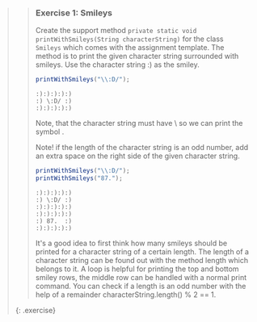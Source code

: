 >> ### Exercise 1: Smileys
>>
>> Create the support method `private static void printWithSmileys(String characterString)` for the class `Smileys` which comes with the assignment template. The method is to print the given character string surrounded with smileys. Use the character string :) as the smiley.
>>
>> ```java
>> printWithSmileys("\\:D/");
>> ```
>>
>> ```output
>> :):):):):)
>> :) \:D/ :)
>> :):):):):)
>> ```
>>
>> Note, that the character string must have \\ so we can print the symbol \.
>>
>> Note! if the length of the character string is an odd number, add an extra space on the right side of the given character string.
>>
>> ```java
>> printWithSmileys("\\:D/");
>> printWithSmileys("87.");
>> ```
>>
>> ```output
>> :):):):):)
>> :) \:D/ :)
>> :):):):):)
>> :):):):):)
>> :) 87.  :)
>> :):):):):)
>> ```
>> 
>> It's a good idea to first think how many smileys should be printed for a character string of a certain length. The length of a character string can be found out with the method length which belongs to it. A loop is helpful for printing the top and bottom smiley rows, the middle row can be handled with a normal print command. You can check if a length is an odd number with the help of a remainder characterString.length() % 2 == 1.
>>
>{: .exercise}